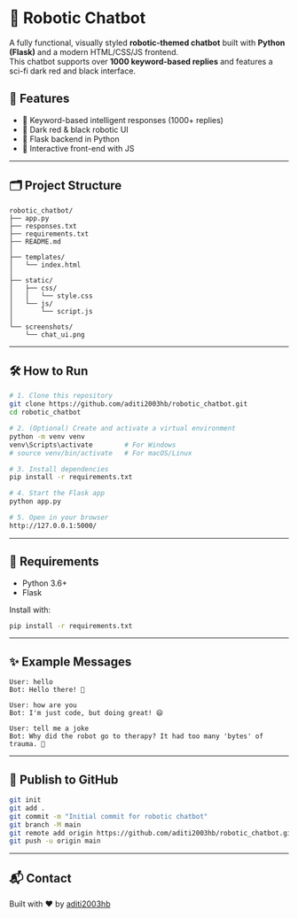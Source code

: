 # 🤖 Robotic Chatbot

A fully functional, visually styled **robotic-themed chatbot** built with **Python (Flask)** and a modern HTML/CSS/JS frontend.  
This chatbot supports over **1000 keyword-based replies** and features a sci-fi dark red and black interface.


## 🧠 Features

- 🧠 Keyword-based intelligent responses (1000+ replies)
- 🎨 Dark red & black robotic UI
- 🚀 Flask backend in Python
- 💬 Interactive front-end with JS
---

## 🗂️ Project Structure

```
robotic_chatbot/
├── app.py
├── responses.txt
├── requirements.txt
├── README.md
│
├── templates/
│   └── index.html
│
├── static/
│   ├── css/
│   │   └── style.css
│   └── js/
│       └── script.js
│
└── screenshots/
    └── chat_ui.png
```

---

## 🛠️ How to Run

```bash
# 1. Clone this repository
git clone https://github.com/aditi2003hb/robotic_chatbot.git
cd robotic_chatbot

# 2. (Optional) Create and activate a virtual environment
python -m venv venv
venv\Scripts\activate        # For Windows
# source venv/bin/activate   # For macOS/Linux

# 3. Install dependencies
pip install -r requirements.txt

# 4. Start the Flask app
python app.py

# 5. Open in your browser
http://127.0.0.1:5000/
```

---

## 📄 Requirements

- Python 3.6+
- Flask

Install with:

```bash
pip install -r requirements.txt
```

---

## ✨ Example Messages

```
User: hello
Bot: Hello there! 🤖

User: how are you
Bot: I'm just code, but doing great! 😄

User: tell me a joke
Bot: Why did the robot go to therapy? It had too many 'bytes' of trauma. 🤖
```

---

## 🚀 Publish to GitHub

```bash
git init
git add .
git commit -m "Initial commit for robotic chatbot"
git branch -M main
git remote add origin https://github.com/aditi2003hb/robotic_chatbot.git
git push -u origin main
```

---

## 📬 Contact

Built with ❤️ by [aditi2003hb](https://github.com/aditi2003hb)
